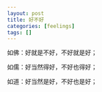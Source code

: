```yaml
---
layout: post
title: 好不好
categories: [feelings]
tags: []
---
```


如佛：好就是不好，不好就是好；

如儒：好当然得好，不好也得好；

如道：好当然是好，不好也是好；